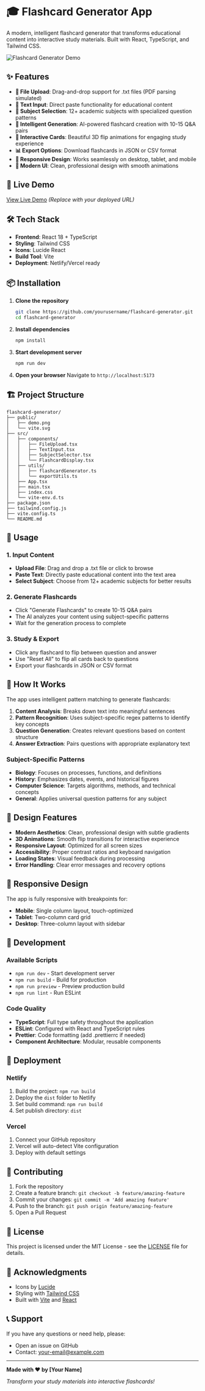 # 🎓 Flashcard Generator App

A modern, intelligent flashcard generator that transforms educational content into interactive study materials. Built with React, TypeScript, and Tailwind CSS.

![Flashcard Generator Demo](./public/demo.png)

## ✨ Features

- **📁 File Upload**: Drag-and-drop support for .txt files (PDF parsing simulated)
- **📝 Text Input**: Direct paste functionality for educational content
- **🎯 Subject Selection**: 12+ academic subjects with specialized question patterns
- **🤖 Intelligent Generation**: AI-powered flashcard creation with 10-15 Q&A pairs
- **🎴 Interactive Cards**: Beautiful 3D flip animations for engaging study experience
- **📊 Export Options**: Download flashcards in JSON or CSV format
- **📱 Responsive Design**: Works seamlessly on desktop, tablet, and mobile
- **🎨 Modern UI**: Clean, professional design with smooth animations

## 🚀 Live Demo

[View Live Demo](https://your-demo-url.netlify.app) *(Replace with your deployed URL)*

## 🛠️ Tech Stack

- **Frontend**: React 18 + TypeScript
- **Styling**: Tailwind CSS
- **Icons**: Lucide React
- **Build Tool**: Vite
- **Deployment**: Netlify/Vercel ready

## 📦 Installation

1. **Clone the repository**
   ```bash
   git clone https://github.com/yourusername/flashcard-generator.git
   cd flashcard-generator
   ```

2. **Install dependencies**
   ```bash
   npm install
   ```

3. **Start development server**
   ```bash
   npm run dev
   ```

4. **Open your browser**
   Navigate to `http://localhost:5173`

## 🏗️ Project Structure

```
flashcard-generator/
├── public/
│   ├── demo.png
│   └── vite.svg
├── src/
│   ├── components/
│   │   ├── FileUpload.tsx
│   │   ├── TextInput.tsx
│   │   ├── SubjectSelector.tsx
│   │   └── FlashcardDisplay.tsx
│   ├── utils/
│   │   ├── flashcardGenerator.ts
│   │   └── exportUtils.ts
│   ├── App.tsx
│   ├── main.tsx
│   ├── index.css
│   └── vite-env.d.ts
├── package.json
├── tailwind.config.js
├── vite.config.ts
└── README.md
```

## 🎯 Usage

### 1. Input Content
- **Upload File**: Drag and drop a .txt file or click to browse
- **Paste Text**: Directly paste educational content into the text area
- **Select Subject**: Choose from 12+ academic subjects for better results

### 2. Generate Flashcards
- Click "Generate Flashcards" to create 10-15 Q&A pairs
- The AI analyzes your content using subject-specific patterns
- Wait for the generation process to complete

### 3. Study & Export
- Click any flashcard to flip between question and answer
- Use "Reset All" to flip all cards back to questions
- Export your flashcards in JSON or CSV format

## 🧠 How It Works

The app uses intelligent pattern matching to generate flashcards:

1. **Content Analysis**: Breaks down text into meaningful sentences
2. **Pattern Recognition**: Uses subject-specific regex patterns to identify key concepts
3. **Question Generation**: Creates relevant questions based on content structure
4. **Answer Extraction**: Pairs questions with appropriate explanatory text

### Subject-Specific Patterns

- **Biology**: Focuses on processes, functions, and definitions
- **History**: Emphasizes dates, events, and historical figures
- **Computer Science**: Targets algorithms, methods, and technical concepts
- **General**: Applies universal question patterns for any subject

## 🎨 Design Features

- **Modern Aesthetics**: Clean, professional design with subtle gradients
- **3D Animations**: Smooth flip transitions for interactive experience
- **Responsive Layout**: Optimized for all screen sizes
- **Accessibility**: Proper contrast ratios and keyboard navigation
- **Loading States**: Visual feedback during processing
- **Error Handling**: Clear error messages and recovery options

## 📱 Responsive Design

The app is fully responsive with breakpoints for:
- **Mobile**: Single column layout, touch-optimized
- **Tablet**: Two-column card grid
- **Desktop**: Three-column layout with sidebar

## 🔧 Development

### Available Scripts

- `npm run dev` - Start development server
- `npm run build` - Build for production
- `npm run preview` - Preview production build
- `npm run lint` - Run ESLint

### Code Quality

- **TypeScript**: Full type safety throughout the application
- **ESLint**: Configured with React and TypeScript rules
- **Prettier**: Code formatting (add .prettierrc if needed)
- **Component Architecture**: Modular, reusable components

## 🚀 Deployment

### Netlify
1. Build the project: `npm run build`
2. Deploy the `dist` folder to Netlify
3. Set build command: `npm run build`
4. Set publish directory: `dist`

### Vercel
1. Connect your GitHub repository
2. Vercel will auto-detect Vite configuration
3. Deploy with default settings

## 🤝 Contributing

1. Fork the repository
2. Create a feature branch: `git checkout -b feature/amazing-feature`
3. Commit your changes: `git commit -m 'Add amazing feature'`
4. Push to the branch: `git push origin feature/amazing-feature`
5. Open a Pull Request

## 📄 License

This project is licensed under the MIT License - see the [LICENSE](LICENSE) file for details.

## 🙏 Acknowledgments

- Icons by [Lucide](https://lucide.dev/)
- Styling with [Tailwind CSS](https://tailwindcss.com/)
- Built with [Vite](https://vitejs.dev/) and [React](https://reactjs.org/)

## 📞 Support

If you have any questions or need help, please:
- Open an issue on GitHub
- Contact: your-email@example.com

---

**Made with ❤️ by [Your Name]**

*Transform your study materials into interactive flashcards!*